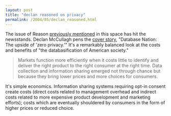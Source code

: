 ```yaml
---
layout: post
title: "declan reasoned on privacy"
permalink: /2004/05/declan_reasoned.html
---
```


<p>The issue of Reason <a href="http://sippey.typepad.com/filtered/2004/04/reasonably_targ.html">previously mentioned</a> in this space has hit the newsstands.  Declan McCullagh pens the <a href="http://www.reason.com/0406/fe.dm.database.shtml">cover story</a>, "Database Nation:  The upside of 'zero privacy.'"  It's a remarkably balanced look at the costs and benefits of "the databasification of American society."</p>

<blockquote>Markets function more efficiently when it costs little to identify and deliver the right product to the right consumer at the right time. Data collection and information sharing emerged not through chance but because they bring lower prices and more choices for consumers. </blockquote>

<p>It's simple economics.  Information sharing systems requiring opt-in consent create costs (direct costs related to management overhead and indirect costs related to more expensive product development and marketing efforts); costs which are eventually shouldered by consumers in the form of higher prices or reduced choice.</p>



